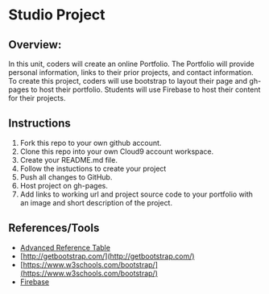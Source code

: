 # Studio Project

## Overview: 
In this unit, coders will create an online Portfolio. The Portfolio will provide personal information, links to their prior projects, and contact information. To create this project, coders will use bootstrap to layout their page and gh-pages to host their portfolio. Students will use Firebase to host their content for their projects. 

## Instructions
1) Fork this repo to your own github account. 
2) Clone this repo into your own Cloud9 account workspace.
3) Create your README.md file.
4) Follow the instuctions to create your project
5) Push all changes to GitHub.
6) Host project on gh-pages.
7) Add links to working url and project source code to your portfolio with an image and short description of the project.

## References/Tools
* [Advanced Reference Table]()
* [http://getbootstrap.com/](http://getbootstrap.com/)
* [https://www.w3schools.com/bootstrap/](https://www.w3schools.com/bootstrap/)
* [Firebase](https://firebase.google.com/)
